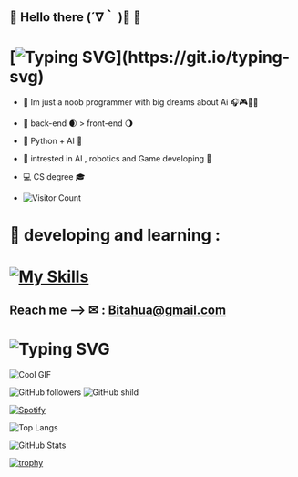 ## 👾 Hello there (´∇｀ )👋 👾 
# [![Typing SVG](https://readme-typing-svg.demolab.com?font=Fira+Code&&color=c6a8ff&pause=1000&width=435&lines="+Hello+world+")](https://git.io/typing-svg)
 - 🎃 Im just a noob programmer with big dreams about Ai 🎧🎮🍕📓
 - 🔵 back-end 🌒 > front-end 🌖
 - 🐍 Python + AI 🧠
 - 🧬 intrested in AI , robotics and Game developing 🦾
 - 💻 CS degree 🎓

 - ![Visitor Count](https://profile-counter.glitch.me/Bita404/count.svg)
 # 🍥 developing and learning :
 # [![My Skills](https://skillicons.dev/icons?i=py,cpp,cs,c,java,mysql,mongodb,html,php,wordpress,linux,js,css)](https://skillicons.dev)

 ## Reach me --> ✉ : Bitahua@gmail.com  
 # ![Typing SVG](https://readme-typing-svg.demolab.com?font=Fira+Code&size=24&duration=4000&pause=500&color=f546d2&center=true&vCenter=true&width=435&lines=Lets+learn+together+👾;Welcome+to+my+profile!;+💻)
 ![Cool GIF](https://media1.giphy.com/media/v1.Y2lkPTc5MGI3NjExc2U3bWowMnhqZnAwbzI2MnI4bHZwa29hMmFjbjU4YXl4eWNhcWlkNyZlcD12MV9pbnRlcm5hbF9naWZfYnlfaWQmY3Q9Zw/vRHKYJFbMNapxHnp6x/giphy.webp)

![GitHub followers](https://img.shields.io/github/followers/Bita404?style=social)
![GitHub shild](https://img.shields.io/badge/follow-me-purple)




[![Spotify](https://img.shields.io/badge/Spotify-Favorite%20song-1ED760?style=for-the-badge&logo=spotify&logoColor=white)](https://open.spotify.com/track/26e8ujjSpBAHhIY2ymLUT1?si=eba8f5c353bc432e)



![Top Langs](https://github-readme-stats.vercel.app/api/top-langs/?username=Bita404&layout=compact&theme=radical)

![GitHub Stats](https://github-readme-stats.vercel.app/api?username=Bita404&show_icons=true&theme=radical)

[![trophy](https://github-profile-trophy.vercel.app/?username=yourusername&theme=onedark)](https://github.com/ryo-ma/github-profile-trophy)


 
 
<!--
**Bita404/Bita404** is a ✨ _special_ ✨ repository because its `README.md` (this file) appears on your GitHub profile.

Here are some ideas to get you started:

- 🔭 I’m currently working on ...
- 🌱 I’m currently learning ...
- 👯 I’m looking to collaborate on ...
- 🤔 I’m looking for help with ...
- 💬 Ask me about ...
- 📫 How to reach me: ...
- 😄 Pronouns: ...
- ⚡ Fun fact: ...
-->
